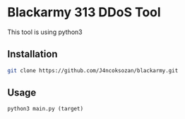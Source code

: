 # Blackarmy 313 DDoS Tool 
This tool is using python3
## Installation



```bash
git clone https://github.com/J4ncoksozan/blackarmy.git
```

## Usage

```
python3 main.py (target)
```

